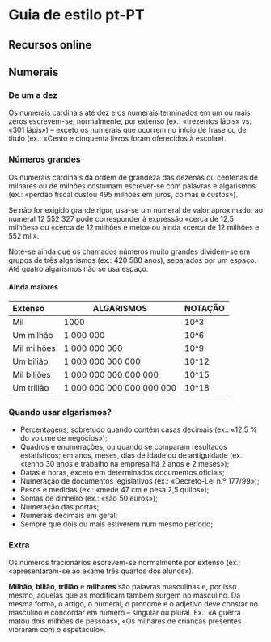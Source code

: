 # Guia de estilo pt-PT

## Recursos online


## Numerais

### De um a dez

Os numerais cardinais até dez e os numerais terminados em um ou mais zeros escrevem-se, normalmente, por extenso (ex.: «trezentos lápis» vs. «301 lápis») – exceto os numerais que ocorrem no início de frase ou de título (ex.: «Cento e cinquenta livros foram oferecidos à escola»).

### Números grandes

Os numerais cardinais da ordem de grandeza das dezenas ou centenas de milhares ou de milhões costumam escrever-se com palavras e algarismos (ex.: «perdão fiscal custou 495 milhões em juros, coimas e custos»).

Se não for exigido grande rigor, usa-se um numeral de valor aproximado: ao numeral 12 552 327 pode corresponder à expressão «cerca de 12,5 milhões» ou «cerca de 12 milhões e meio» ou ainda «cerca de 12 milhões e 552 mil».

Note-se ainda que os chamados números muito grandes dividem-se em grupos de três algarismos (ex.: 420 580 anos), separados por um espaço. Até quatro algarismos não se usa espaço.

#### Ainda maiores

| Extenso     | ALGARISMOS                | NOTAÇÃO |
| :---------- | ------------------------- | ------- |
| Mil         | 1000                      | 10^3    |
| Um milhão   | 1 000 000                 | 10^6    |
| Mil milhões | 1 000 000 000             | 10^9    |
| Um bilião   | 1 000 000 000 000         | 10^12   |
| Mil biliões | 1 000 000 000 000 000     | 10^15   |
| Um trilião  | 1 000 000 000 000 000 000 | 10^18   |



### Quando usar algarismos?

- Percentagens, sobretudo quando contêm casas decimais (ex.: «12,5 % do volume de negócios»);
- Quadros e enumerações, ou quando se comparam resultados estatísticos; em anos, meses, dias de idade ou de antiguidade (ex.: «tenho 30 anos e trabalho na empresa há 2 anos e 2 meses»);
- Datas e horas, exceto em determinados documentos oficiais;
- Numeração de documentos legislativos (ex.: «Decreto-Lei n.º 177/99»);
- Pesos e medidas (ex.: «mede 47 cm e pesa 2,5 quilos»);
- Somas de dinheiro (ex.: «são 50 euros»);
- Numeração das portas;
- Numerais decimais em geral;
- Sempre que dois ou mais estiverem num mesmo período;

### Extra

Os números fracionários escrevem-se normalmente por extenso (ex.: «apresentaram-se ao exame três quartos dos alunos»).

**Milhão**, **bilião**, **trilião** e **milhares** são palavras masculinas e, por isso mesmo, aquelas que as modificam também surgem no masculino. Da mesma forma, o artigo, o numeral, o pronome e o adjetivo deve constar no masculino e concordar em número – singular ou plural. Ex.: «A guerra matou dois milhões de pessoas», «Os milhares de crianças presentes vibraram com o espetáculo».
